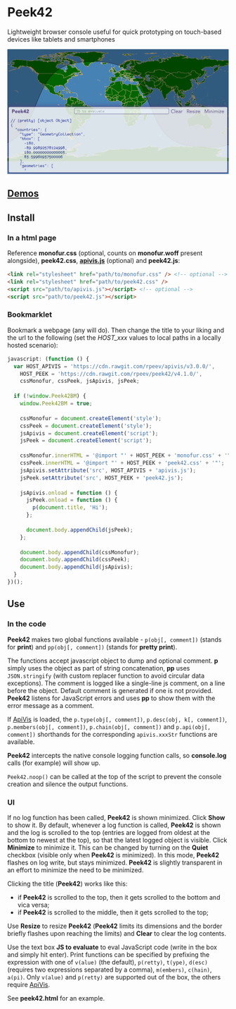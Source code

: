 # Peek42

Lightweight browser console useful for quick prototyping on touch-based devices like tablets and smartphones

![Screenshot](./screenshot.png)

## [Demos](https://rpeev.github.io/peek42/)

## Install

### In a html page

Reference **monofur.css** (optional, counts on **monofur.woff** present alongside), **peek42.css**, [**apivis.js**](https://github.com/rpeev/apivis) (optional) and **peek42.js**:  

```html
<link rel="stylesheet" href="path/to/monofur.css" /> <!-- optional -->
<link rel="stylesheet" href="path/to/peek42.css" />
<script src="path/to/apivis.js"></script> <!-- optional -->
<script src="path/to/peek42.js"></script>
```

### Bookmarklet

Bookmark a webpage (any will do). Then change the title to your liking and the url to the following (set the *HOST_xxx* values to local paths in a locally hosted scenario):

```javascript
javascript: (function () {
  var HOST_APIVIS = 'https://cdn.rawgit.com/rpeev/apivis/v3.0.0/',
    HOST_PEEK = 'https://cdn.rawgit.com/rpeev/peek42/v4.1.0/',
    cssMonofur, cssPeek, jsApivis, jsPeek;

  if (!window.Peek42BM) {
    window.Peek42BM = true;

    cssMonofur = document.createElement('style');
    cssPeek = document.createElement('style');
    jsApivis = document.createElement('script');
    jsPeek = document.createElement('script');

    cssMonofur.innerHTML = '@import "' + HOST_PEEK + 'monofur.css' + '"';
    cssPeek.innerHTML = '@import "' + HOST_PEEK + 'peek42.css' + '"';
    jsApivis.setAttribute('src', HOST_APIVIS + 'apivis.js');
    jsPeek.setAttribute('src', HOST_PEEK + 'peek42.js');

    jsApivis.onload = function () {
      jsPeek.onload = function () {
        p(document.title, 'Hi');
      };

      document.body.appendChild(jsPeek);
    };

    document.body.appendChild(cssMonofur);
    document.body.appendChild(cssPeek);
    document.body.appendChild(jsApivis);
  }
})();
```

## Use

### In the code

**Peek42** makes two global functions available - `p(obj[, comment])` (stands for **print**) and `pp(obj[, comment])` (stands for **pretty print**).

The functions accept javascript object to dump and optional comment. **p** simply uses the object as part of string concatenation, **pp** uses `JSON.stringify` (with custom replacer function to avoid circular data exceptions). The comment is logged like a single-line js comment, on a line before the object. Default comment is generated if one is not provided. **Peek42** listens for JavaScript errors and uses **pp** to show them with the error message as a comment.

If [ApiVis](https://github.com/rpeev/apivis) is loaded, the `p.type(obj[, comment])`, `p.desc(obj, k[, comment])`, `p.members(obj[, comment])`, `p.chain(obj[, comment])` and `p.api(obj[, comment])` shorthands for the corresponding `apivis.xxxStr` functions are available.

**Peek42** intercepts the native console logging function calls, so **console.log** calls (for example) will show up.

`Peek42.noop()` can be called at the top of the script to prevent the console creation and silence the output functions.

### UI

If no log function has been called, **Peek42** is shown minimized. Click **Show** to show it. By default, whenever a log function is called, **Peek42** is shown and the log is scrolled to the top (entries are logged from oldest at the bottom to newest at the top), so that the latest logged object is visible. Click **Minimize** to minimize it. This can be changed by turning on the **Quiet** checkbox (visible only when **Peek42** is minimized). In this mode, **Peek42** flashes on log write, but stays minimized. **Peek42** is slightly transparent in an effort to minimize the need to be minimized.

Clicking the title (**Peek42**) works like this:

* if **Peek42** is scrolled to the top, then it gets scrolled to the bottom and vica versa;
* if **Peek42** is scrolled to the middle, then it gets scrolled to the top;

Use **Resize** to resize **Peek42** (**Peek42** limits its dimensions and the border briefly flashes upon reaching the limits) and **Clear** to clear the log contents.

Use the text box **JS to evaluate** to eval JavaScript code (write in the box and simply hit enter). Print functions can be specified by prefixing the expression with one of `v(alue)` (the default), `p(retty)`, `t(ype)`, `d(esc)` (requires two expressions separated by a comma), `m(embers)`, `c(hain)`, `a(pi)`. Only `v(alue)` and `p(retty)` are supported out of the box, the others require [ApiVis](https://github.com/rpeev/apivis).

See **peek42.html** for an example.
